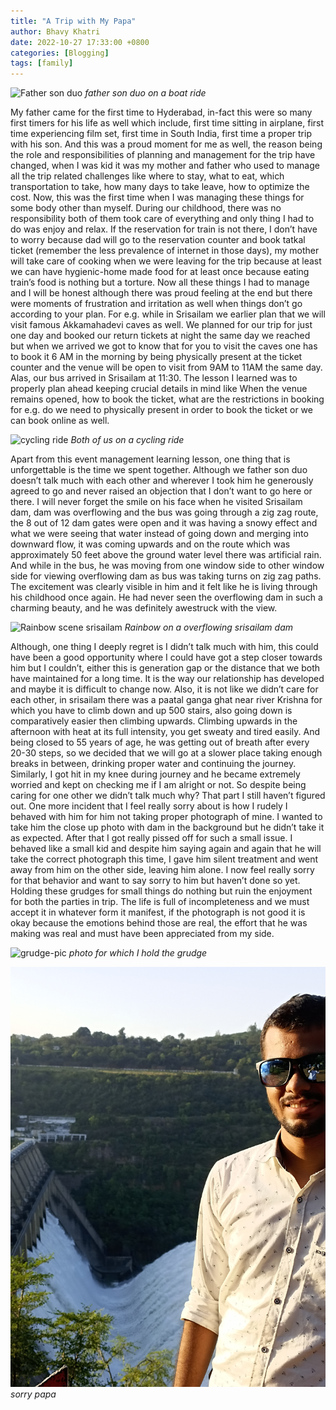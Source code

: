 ```yaml
---
title: "A Trip with My Papa"
author: Bhavy Khatri
date: 2022-10-27 17:33:00 +0800
categories: [Blogging]
tags: [family]
---
```


![Father son duo](/assets/img/trip-father/father-son-duo.jpg)
_father son duo on a boat ride_

My father came for the first time to Hyderabad, in-fact this were so many first timers for his life as well which include, first time sitting in airplane, first time experiencing film set, first time in South India, first time a proper trip with his son. And this was a proud moment for me as well, the reason being the role and responsibilities of planning and management for the trip have changed, when I was kid it was my mother and father who used to manage all the trip related challenges like where to stay, what to eat, which transportation to take, how many days to take leave, how to optimize the cost. Now, this was the first time when I was managing these things for some body other than myself. During our childhood, there was no responsibility both of them took care of everything and only thing I had to do was enjoy and relax. If the reservation for train is not there, I don’t have to worry because dad will go to the reservation counter and book tatkal ticket (remember the less prevalence of internet in those days), my mother will take care of cooking when we were leaving for the trip because at least we can have hygienic-home made food for at least once because eating train’s food is nothing but a torture. Now all these things I had to manage and I will be honest although there was proud feeling at the end but there were moments of frustration and irritation as well when things don’t go according to your plan. For e.g. while in Srisailam we earlier plan that we will visit famous Akkamahadevi caves as well. We planned for our trip for just one day and booked our return tickets at night the same day we reached but when we arrived we got to know that for you to visit the caves one has to book it 6 AM in the morning by being physically present at the ticket counter and the venue will be open to visit from 9AM to 11AM the same day. Alas, our bus arrived in Srisailam at 11:30. The lesson I learned was to properly plan ahead keeping crucial details in mind like When the venue remains opened, how to book the ticket, what are the restrictions in booking for e.g. do we need to physically present in order to book the ticket or we can book online as well. 

![cycling ride](/assets/img/trip-father/cycling-ride.jpg)
_Both of us on a cycling ride_

Apart from this event management learning lesson, one thing that is unforgettable is the time we spent together. Although we father son duo doesn’t talk much with each other and wherever I took him he generously agreed to go and never raised an objection that I don’t want to go here or there. I will never forget the smile on his face when he visited Srisailam dam, dam was overflowing and the bus was going through a zig zag route, the 8 out of 12 dam gates were open and it was having a snowy effect and what we were seeing that water instead of going down and merging into downward flow, it was coming upwards and on the route which was approximately 50 feet above the ground water level there was artificial rain. And while in the bus, he was moving from one window side to other window side for viewing overflowing dam as bus was taking turns on zig zag paths. The excitement was clearly visible in him and it felt like he is living through his childhood once again. He had never seen the overflowing dam in such a charming beauty, and he was definitely awestruck with the view. 

![Rainbow scene srisailam](/assets/img/trip-father/rainbow-srisailam.jpg)
_Rainbow on a overflowing srisailam dam_

Although, one thing I deeply regret is I didn’t talk much with him, this could have been a good opportunity where I could have got a step closer towards him but I couldn’t, either this is generation gap or the distance that we both have maintained for a long time. It is the way our relationship has developed and maybe it is difficult to change now. Also, it is not like we didn’t care for each other, in srisailam there was a paatal ganga ghat near river Krishna for which you have to climb down and up 500 stairs, also going down is comparatively easier then climbing upwards. Climbing upwards in the afternoon with heat at its full intensity, you get sweaty and tired easily. And being closed to 55 years of age, he was getting out of breath after every 20-30 steps, so we decided that we will go at a slower place taking enough breaks in between, drinking proper water and continuing the journey. Similarly, I got hit in my knee during journey and he became extremely worried and kept on checking me if I am alright or not. So despite being caring for one other we didn’t talk much why? That part I still haven’t figured out. 
One more incident that I feel really sorry about is how I rudely I behaved with him for him not taking proper photograph of mine. I wanted to take him the close up photo with dam in the background but he didn’t take it as expected. After that I got really pissed off for such a small issue. I behaved like a small kid and despite him saying again and again that he will take the correct photograph this time, I gave him silent treatment and went away from him on the other side, leaving him alone. I now feel really sorry for that behavior and want to say sorry to him but haven’t done so yet. Holding these grudges for small things do nothing but ruin the enjoyment for both the parties in trip. The life is full of incompleteness and we must accept it in whatever form it manifest, if the photograph is not good it is okay because the emotions behind those are real, the effort that he was making was real and must have been appreciated from my side.  

![grudge-pic](/assets/img/trip-father/grudge-photo.jpg)
_photo for which I hold the grudge_

![grudge-pic](/assets/img/trip-father/grudge-photo-2.jpg)
_sorry papa_